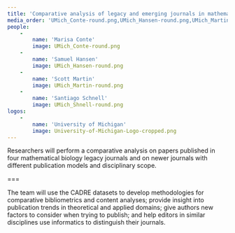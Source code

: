 ```yaml
---
title: 'Comparative analysis of legacy and emerging journals in mathematical biology'
media_order: 'UMich_Conte-round.png,UMich_Hansen-round.png,UMich_Martin-round.png,UMich_Shnell-round.png,University-of-Michigan-Logo-cropped.png'
people:
    -
        name: 'Marisa Conte'
        image: UMich_Conte-round.png
    -
        name: 'Samuel Hansen'
        image: UMich_Hansen-round.png
    -
        name: 'Scott Martin'
        image: UMich_Martin-round.png
    -
        name: 'Santiago Schnell'
        image: UMich_Shnell-round.png
logos:
    -
        name: 'University of Michigan'
        image: University-of-Michigan-Logo-cropped.png
---
```


Researchers will perform a comparative analysis on papers published in four mathematical biology legacy journals and on newer journals with different publication models and disciplinary scope.

===

The team will use the CADRE datasets to develop methodologies for comparative bibliometrics and content analyses; provide insight into publication trends in theoretical and applied domains; give authors new factors to consider when trying to publish; and help editors in similar disciplines use informatics to distinguish their journals.